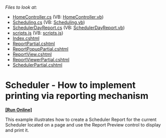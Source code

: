 <!-- default file list -->
*Files to look at*:

* [HomeController.cs](./CS/DevExpressMvcApplication1/Controllers/HomeController.cs) (VB: [HomeController.vb](./VB/DevExpressMvcApplication1/Controllers/HomeController.vb))
* [Scheduling.cs](./CS/DevExpressMvcApplication1/Models/Scheduling.cs) (VB: [Scheduling.vb](./VB/DevExpressMvcApplication1/Models/Scheduling.vb))
* [SchedulerDayReport.cs](./CS/DevExpressMvcApplication1/Reports/SchedulerDayReport.cs) (VB: [SchedulerDayReport.vb](./VB/DevExpressMvcApplication1/Reports/SchedulerDayReport.vb))
* [scripts.js](./CS/DevExpressMvcApplication1/Scripts/scripts.js) (VB: [scripts.js](./VB/DevExpressMvcApplication1/Scripts/scripts.js))
* [Index.cshtml](./CS/DevExpressMvcApplication1/Views/Home/Index.cshtml)
* [ReportPartial.cshtml](./CS/DevExpressMvcApplication1/Views/Home/ReportPartial.cshtml)
* [ReportPopupPartial.cshtml](./CS/DevExpressMvcApplication1/Views/Home/ReportPopupPartial.cshtml)
* [ReportView.cshtml](./CS/DevExpressMvcApplication1/Views/Home/ReportView.cshtml)
* [ReportViewerPartial.cshtml](./CS/DevExpressMvcApplication1/Views/Home/ReportViewerPartial.cshtml)
* [SchedulerPartial.cshtml](./CS/DevExpressMvcApplication1/Views/Home/SchedulerPartial.cshtml)
<!-- default file list end -->
# Scheduler - How to implement printing via reporting mechanism
<!-- run online -->
**[[Run Online]](https://codecentral.devexpress.com/e20056/)**
<!-- run online end -->


<p>This example illustrates how to create a Scheduler Report for the current Scheduler located on a page and use the Report Preview control to display and print it.</p>

<br/>


